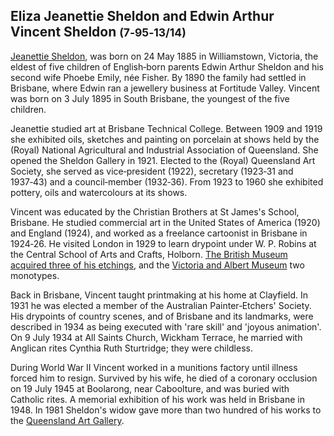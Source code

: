 
## Eliza Jeanettie Sheldon <!-- 1885‑1974 --> and Edwin Arthur Vincent Sheldon <small>(7‑95‑13/14)</small> <!-- 1895 ‑ 1945 -->

[Jeanettie Sheldon](https://adb.anu.edu.au/biography/sheldon-eliza-jeanettie-11673), was born on 24 May 1885 in Williamstown, Victoria, the eldest of five children of English‑born parents Edwin Arthur Sheldon and his second wife Phoebe Emily, née Fisher. By 1890 the family had settled in Brisbane, where Edwin ran a jewellery business at Fortitude Valley. Vincent was born on 3 July 1895 in South Brisbane, the youngest of the five children.

Jeanettie studied art at Brisbane Technical College. Between 1909 and 1919 she exhibited oils, sketches and painting on porcelain at shows held by the (Royal) National Agricultural and Industrial Association of Queensland. She opened the Sheldon Gallery in 1921. Elected to the (Royal) Queensland Art Society, she served as vice‑president (1922), secretary (1923‑31 and 1937‑43) and a council‑member (1932‑36). From 1923 to 1960 she exhibited pottery, oils and watercolours at its shows.

Vincent was educated by the Christian Brothers at St James's School, Brisbane. He studied commercial art in the United States of America (1920) and England (1924), and worked as a freelance cartoonist in Brisbane in 1924‑26. He visited London in 1929 to learn drypoint under W. P. Robins at the Central School of Arts and Crafts, Holborn. [The British Museum acquired three of his etchings](https://www.britishmuseum.org/collection/search?keyword=Vincent&keyword=sheldon), and the [Victoria and Albert Museum](https://collections.vam.ac.uk/search/?q=Vincent+sheldon&year_made_from=&year_made_to=) two monotypes.

Back in Brisbane, Vincent taught printmaking at his home at Clayfield. In 1931 he was elected a member of the Australian Painter‑Etchers' Society. His drypoints of country scenes, and of Brisbane and its landmarks, were described in 1934 as being executed with 'rare skill' and 'joyous animation'. On 9 July 1934 at All Saints Church, Wickham Terrace, he married with Anglican rites Cynthia Ruth Sturtridge; they were childless.

During World War II Vincent worked in a munitions factory until illness forced him to resign. Survived by his wife, he died of a coronary occlusion on 19 July 1945 at Boolarong, near Caboolture, and was buried with Catholic rites. A memorial exhibition of his work was held in Brisbane in 1948. In 1981 Sheldon's widow gave more than two hundred of his works to the [Queensland Art Gallery](https://www.qagoma.qld.gov.au/learn/collection).
